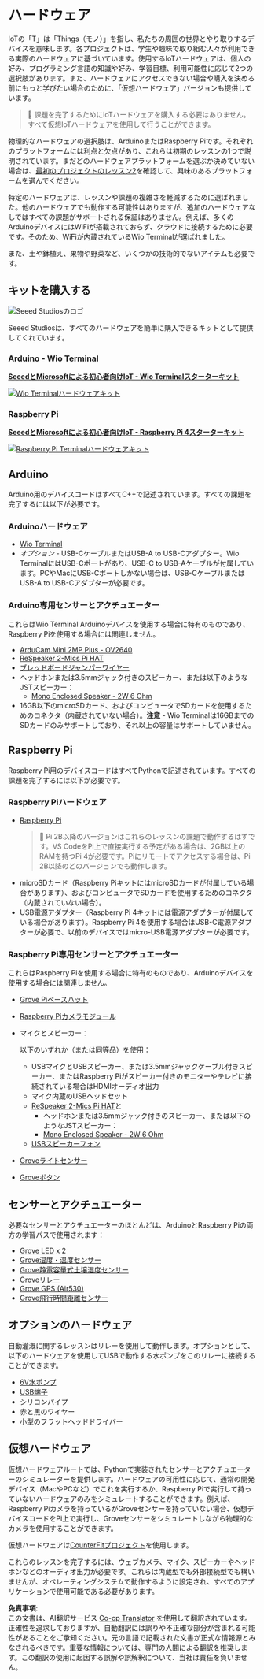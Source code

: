 <!--
CO_OP_TRANSLATOR_METADATA:
{
  "original_hash": "3dce18fab38adf93ff30b8c221b1eec5",
  "translation_date": "2025-08-24T21:02:49+00:00",
  "source_file": "hardware.md",
  "language_code": "ja"
}
-->
# ハードウェア

IoTの「T」は「Things（モノ）」を指し、私たちの周囲の世界とやり取りするデバイスを意味します。各プロジェクトは、学生や趣味で取り組む人々が利用できる実際のハードウェアに基づいています。使用するIoTハードウェアは、個人の好み、プログラミング言語の知識や好み、学習目標、利用可能性に応じて2つの選択肢があります。また、ハードウェアにアクセスできない場合や購入を決める前にもっと学びたい場合のために、「仮想ハードウェア」バージョンも提供しています。

> 💁 課題を完了するためにIoTハードウェアを購入する必要はありません。すべて仮想IoTハードウェアを使用して行うことができます。

物理的なハードウェアの選択肢は、ArduinoまたはRaspberry Piです。それぞれのプラットフォームには利点と欠点があり、これらは初期のレッスンの1つで説明されています。まだどのハードウェアプラットフォームを選ぶか決めていない場合は、[最初のプロジェクトのレッスン2](./1-getting-started/lessons/2-deeper-dive/README.md)を確認して、興味のあるプラットフォームを選んでください。

特定のハードウェアは、レッスンや課題の複雑さを軽減するために選ばれました。他のハードウェアでも動作する可能性はありますが、追加のハードウェアなしではすべての課題がサポートされる保証はありません。例えば、多くのArduinoデバイスにはWiFiが搭載されておらず、クラウドに接続するために必要です。そのため、WiFiが内蔵されているWio Terminalが選ばれました。

また、土や鉢植え、果物や野菜など、いくつかの技術的でないアイテムも必要です。

## キットを購入する

![Seeed Studiosのロゴ](../../translated_images/seeed-logo.74732b6b482b6e8e8bdcc06f0541fc92b1dabf5e3e8f37afb91e04393a8cb977.ja.png)

Seeed Studiosは、すべてのハードウェアを簡単に購入できるキットとして提供してくれています。

### Arduino - Wio Terminal

**[SeeedとMicrosoftによる初心者向けIoT - Wio Terminalスターターキット](https://www.seeedstudio.com/IoT-for-beginners-with-Seeed-and-Microsoft-Wio-Terminal-Starter-Kit-p-5006.html)**

[![Wio Terminalハードウェアキット](../../translated_images/wio-hardware-kit.4c70c48b85e4283a1d73e248d87d49587c0cd077eeb69cb3eca803166f63c9a5.ja.png)](https://www.seeedstudio.com/IoT-for-beginners-with-Seeed-and-Microsoft-Wio-Terminal-Starter-Kit-p-5006.html)

### Raspberry Pi

**[SeeedとMicrosoftによる初心者向けIoT - Raspberry Pi 4スターターキット](https://www.seeedstudio.com/IoT-for-beginners-with-Seeed-and-Microsoft-Raspberry-Pi-Starter-Kit-p-5004.html)**

[![Raspberry Pi Terminalハードウェアキット](../../translated_images/pi-hardware-kit.26dbadaedb7dd44c73b0131d5d68ea29472ed0a9744f90d5866c6d82f2d16380.ja.png)](https://www.seeedstudio.com/IoT-for-beginners-with-Seeed-and-Microsoft-Raspberry-Pi-Starter-Kit-p-5004.html)

## Arduino

Arduino用のデバイスコードはすべてC++で記述されています。すべての課題を完了するには以下が必要です。

### Arduinoハードウェア

* [Wio Terminal](https://www.seeedstudio.com/Wio-Terminal-p-4509.html)
* *オプション* - USB-CケーブルまたはUSB-A to USB-Cアダプター。Wio TerminalにはUSB-Cポートがあり、USB-C to USB-Aケーブルが付属しています。PCやMacにUSB-Cポートしかない場合は、USB-CケーブルまたはUSB-A to USB-Cアダプターが必要です。

### Arduino専用センサーとアクチュエーター

これらはWio Terminal Arduinoデバイスを使用する場合に特有のものであり、Raspberry Piを使用する場合には関連しません。

* [ArduCam Mini 2MP Plus - OV2640](https://www.arducam.com/product/arducam-2mp-spi-camera-b0067-arduino/)
* [ReSpeaker 2-Mics Pi HAT](https://www.seeedstudio.com/ReSpeaker-2-Mics-Pi-HAT.html)
* [ブレッドボードジャンパーワイヤー](https://www.seeedstudio.com/Breadboard-Jumper-Wire-Pack-241mm-200mm-160mm-117m-p-234.html)
* ヘッドホンまたは3.5mmジャック付きのスピーカー、または以下のようなJSTスピーカー：
  * [Mono Enclosed Speaker - 2W 6 Ohm](https://www.seeedstudio.com/Mono-Enclosed-Speaker-2W-6-Ohm-p-2832.html)
* 16GB以下のmicroSDカード、およびコンピュータでSDカードを使用するためのコネクタ（内蔵されていない場合）。**注意** - Wio Terminalは16GBまでのSDカードのみサポートしており、それ以上の容量はサポートしていません。

## Raspberry Pi

Raspberry Pi用のデバイスコードはすべてPythonで記述されています。すべての課題を完了するには以下が必要です。

### Raspberry Piハードウェア

* [Raspberry Pi](https://www.raspberrypi.org/products/raspberry-pi-4-model-b/)
  > 💁 Pi 2B以降のバージョンはこれらのレッスンの課題で動作するはずです。VS CodeをPi上で直接実行する予定がある場合は、2GB以上のRAMを持つPi 4が必要です。Piにリモートでアクセスする場合は、Pi 2B以降のどのバージョンでも動作します。
* microSDカード（Raspberry PiキットにはmicroSDカードが付属している場合があります）、およびコンピュータでSDカードを使用するためのコネクタ（内蔵されていない場合）。
* USB電源アダプター（Raspberry Pi 4キットには電源アダプターが付属している場合があります）。Raspberry Pi 4を使用する場合はUSB-C電源アダプターが必要で、以前のデバイスではmicro-USB電源アダプターが必要です。

### Raspberry Pi専用センサーとアクチュエーター

これらはRaspberry Piを使用する場合に特有のものであり、Arduinoデバイスを使用する場合には関連しません。

* [Grove Piベースハット](https://www.seeedstudio.com/Grove-Base-Hat-for-Raspberry-Pi.html)
* [Raspberry Piカメラモジュール](https://www.raspberrypi.org/products/camera-module-v2/)
* マイクとスピーカー：

  以下のいずれか（または同等品）を使用：
  * USBマイクとUSBスピーカー、または3.5mmジャックケーブル付きスピーカー、またはRaspberry Piがスピーカー付きのモニターやテレビに接続されている場合はHDMIオーディオ出力
  * マイク内蔵のUSBヘッドセット
  * [ReSpeaker 2-Mics Pi HAT](https://www.seeedstudio.com/ReSpeaker-2-Mics-Pi-HAT.html)と
    * ヘッドホンまたは3.5mmジャック付きのスピーカー、または以下のようなJSTスピーカー：
    * [Mono Enclosed Speaker - 2W 6 Ohm](https://www.seeedstudio.com/Mono-Enclosed-Speaker-2W-6-Ohm-p-2832.html)
  * [USBスピーカーフォン](https://www.amazon.com/USB-Speakerphone-Conference-Business-Microphones/dp/B07Q3D7F8S/ref=sr_1_1?dchild=1&keywords=m0&qid=1614647389&sr=8-1)
* [Groveライトセンサー](https://www.seeedstudio.com/Grove-Light-Sensor-v1-2-LS06-S-phototransistor.html)
* [Groveボタン](https://www.seeedstudio.com/Grove-Button.html)

## センサーとアクチュエーター

必要なセンサーとアクチュエーターのほとんどは、ArduinoとRaspberry Piの両方の学習パスで使用されます：

* [Grove LED](https://www.seeedstudio.com/Grove-LED-Pack-p-4364.html) x 2
* [Grove湿度・温度センサー](https://www.seeedstudio.com/Grove-Temperature-Humidity-Sensor-DHT11.html)
* [Grove静電容量式土壌湿度センサー](https://www.seeedstudio.com/Grove-Capacitive-Moisture-Sensor-Corrosion-Resistant.html)
* [Groveリレー](https://www.seeedstudio.com/Grove-Relay.html)
* [Grove GPS (Air530)](https://www.seeedstudio.com/Grove-GPS-Air530-p-4584.html)
* [Grove飛行時間距離センサー](https://www.seeedstudio.com/Grove-Time-of-Flight-Distance-Sensor-VL53L0X.html)

## オプションのハードウェア

自動灌漑に関するレッスンはリレーを使用して動作します。オプションとして、以下のハードウェアを使用してUSBで動作する水ポンプをこのリレーに接続することができます。

* [6V水ポンプ](https://www.seeedstudio.com/6V-Mini-Water-Pump-p-1945.html)
* [USB端子](https://www.adafruit.com/product/3628)
* シリコンパイプ
* 赤と黒のワイヤー
* 小型のフラットヘッドドライバー

## 仮想ハードウェア

仮想ハードウェアルートでは、Pythonで実装されたセンサーとアクチュエーターのシミュレーターを提供します。ハードウェアの可用性に応じて、通常の開発デバイス（MacやPCなど）でこれを実行するか、Raspberry Piで実行して持っていないハードウェアのみをシミュレートすることができます。例えば、Raspberry Piカメラを持っているがGroveセンサーを持っていない場合、仮想デバイスコードをPi上で実行し、Groveセンサーをシミュレートしながら物理的なカメラを使用することができます。

仮想ハードウェアは[CounterFitプロジェクト](https://github.com/CounterFit-IoT/CounterFit)を使用します。

これらのレッスンを完了するには、ウェブカメラ、マイク、スピーカーやヘッドホンなどのオーディオ出力が必要です。これらは内蔵型でも外部接続型でも構いませんが、オペレーティングシステムで動作するように設定され、すべてのアプリケーションで使用可能である必要があります。

**免責事項**:  
この文書は、AI翻訳サービス [Co-op Translator](https://github.com/Azure/co-op-translator) を使用して翻訳されています。正確性を追求しておりますが、自動翻訳には誤りや不正確な部分が含まれる可能性があることをご承知ください。元の言語で記載された文書が正式な情報源とみなされるべきです。重要な情報については、専門の人間による翻訳を推奨します。この翻訳の使用に起因する誤解や誤解釈について、当社は責任を負いません。
